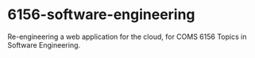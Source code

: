 # 6156-software-engineering
Re-engineering a web application for the cloud, for COMS 6156 Topics in Software Engineering. 
